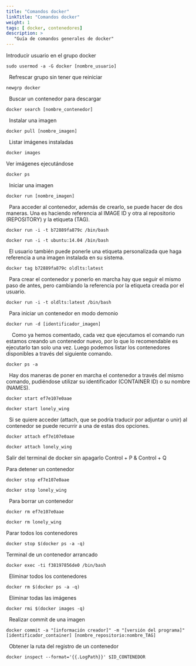 ```yaml
---
title: "Comandos docker"
linkTitle: "Comandos docker"
weight: 1 
tags: [ docker, contenedores]
description: >
   "Guía de comandos generales de docker" 
---
```


Introducir usuario en el grupo docker
``` shell
sudo usermod -a -G docker [nombre_usuario]
```
 
Refrescar grupo sin tener que reiniciar
``` shell
newgrp docker
```
 
Buscar un contenedor para descargar
``` shell
docker search [nombre_contenedor]
```
 
Instalar una imagen
``` shell
docker pull [nombre_imagen]
```
 
Listar imágenes instaladas
``` shell
docker images
```

Ver imágenes ejecutándose
``` shell
docker ps
```
 
Iniciar una imagen
``` shell
docker run [nombre_imagen]
```
 
Para acceder al contenedor, además de crearlo, se puede hacer de dos maneras. Una es haciendo referencia al IMAGE ID y otra al repositorio (REPOSITORY) y la etiqueta (TAG).
``` shell
docker run -i -t b72889fa879c /bin/bash
```
``` shell
docker run -i -t ubuntu:14.04 /bin/bash
```
 
El usuario también puede ponerle una etiqueta personalizada que haga referencia a una imagen instalada en su sistema.
``` shell
docker tag b72889fa879c oldlts:latest
```
 
Para crear el contenedor y ponerlo en marcha hay que seguir el mismo paso de antes, pero cambiando la referencia por la etiqueta creada por el usuario.
``` shell
docker run -i -t oldlts:latest /bin/bash
```
 
Para iniciar un contenedor en modo demonio
``` shell
docker run -d [identificador_imagen]
```
 
 
Como ya hemos comentado, cada vez que ejecutamos el comando run estamos creando un contenedor nuevo, por lo que lo recomendable es ejecutarlo tan solo una vez. Luego podemos listar los contenedores disponibles a través del siguiente comando.
``` shell
docker ps -a
```
 
Hay dos maneras de poner en marcha el contenedor a través del mismo comando, pudiéndose utilizar su identificador (CONTAINER ID) o su nombre (NAMES).
``` shell
docker start ef7e107e0aae
```
``` shell
docker start lonely_wing
```
 
Si se quiere acceder  (attach, que se podría traducir por adjuntar o unir) al contenedor se puede recurrir a una de estas dos opciones.
``` shell
docker attach ef7e107e0aae
```
``` shell
docker attach lonely_wing
```

Salir del terminal de docker sin apagarlo
Control + P  & Control + Q 

Para detener un contenedor
``` shell
docker stop ef7e107e0aae
```

``` shell
docker stop lonely_wing
```
 
Para borrar un contenedor
``` shell
docker rm ef7e107e0aae
```
``` shell
docker rm lonely_wing
```

Parar todos los contenedores
``` shell
docker stop $(docker ps -a -q)
```

Terminal de un contenedor arrancado
``` shell
docker exec -ti f38197856de0 /bin/bash
```
 
Eliminar todos los contenedores
``` shell
docker rm $(docker ps -a -q)
```
 
Eliminar todas las imágenes
``` shell
docker rmi $(docker images -q)
```
 
Realizar commit de una imagen
``` shell
docker commit -a "[información creador]" -m "[versión del programa]" [identificador_container] [nombre_repositorio:nombre_TAG]
```
 
Obtener la ruta del registro de un contenedor
``` shell
docker inspect --format='{{.LogPath}}' $ID_CONTENEDOR
```
